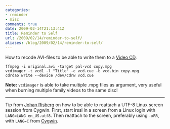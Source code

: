 ```yaml
---
categories:
- reminder
- misc
comments: true
date: 2009-02-14T21:13:41Z
title: Reminder to Self
url: /2009/02/14/reminder-to-self/
aliases: /blog/2009/02/14/reminder-to-self/
---
```


How to recode AVI-files to be able to write them to a [Video CD][1].

    ffmpeg -i original.avi -target pal-vcd copy.mpg
    vcdimager -t vcd1 -l "Title" -c vcd.cue -b vcd.bin copy.mpg
    cdrdao write --device /dev/cdrw vcd.cue

**Note:** `vcdimager` is able to take multiple .mpg files as argument,
very useful when burning multiple family videos to the same disc!

* * *

Tip from [Johan Risberg][2] on how to be able to reattach a UTF-8 Linux
screen session from Cygwin.  First, start irssi in a screen from a
Linux login with `LANG=LANG en_US.utf8`.  Then reattach to the screen,
preferably using `-xRR`, with `LANG=C` from [Cygwin][3].

[1]: http://en.wikipedia.org/wiki/Video_CD
[2]: http://nummerfem.se/
[3]: http://www.cygwin.org/cygwin

